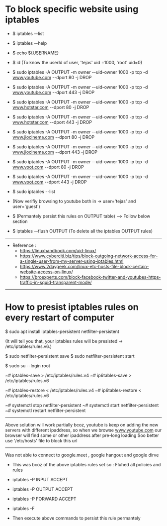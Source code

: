 # To block specific website using iptables

- \$ iptables --list
- \$ iptables --help
- $ echo ${USERNAME}
- \$ id (To know the userId of user, 'tejas' uid =1000, 'root' uid=0)

- \$ sudo iptables -A OUTPUT -m owner --uid-owner 1000 -p tcp -d www.youtube.com --dport 80 -j DROP
- \$ sudo iptables -A OUTPUT -m owner --uid-owner 1000 -p tcp -d www.youtube.com --dport 443 -j DROP
- \$ sudo iptables -A OUTPUT -m owner --uid-owner 1000 -p tcp -d www.hotstar.com --dport 80 -j DROP
- \$ sudo iptables -A OUTPUT -m owner --uid-owner 1000 -p tcp -d www.hotstar.com --dport 443 -j DROP
- \$ sudo iptables -A OUTPUT -m owner --uid-owner 1000 -p tcp -d www.jiocinema.com --dport 80 -j DROP
- \$ sudo iptables -A OUTPUT -m owner --uid-owner 1000 -p tcp -d www.jiocinema.com --dport 443 -j DROP
- \$ sudo iptables -A OUTPUT -m owner --uid-owner 1000 -p tcp -d www.voot.com --dport 80 -j DROP
- \$ sudo iptables -A OUTPUT -m owner --uid-owner 1000 -p tcp -d www.voot.com --dport 443 -j DROP

- \$ sudo iptables --list
- (Now verifiy browsing to youtube both in -> user='tejas' and user='guest')
- \$ (Permantely persist this rules on OUTPUT table) --> Follow below section

- \$ iptables --flush OUTPUT (To delete all the iptables OUTPUT rules)

---

- Reference :
  - https://linuxhandbook.com/uid-linux/
  - https://www.cyberciti.biz/tips/block-outgoing-network-access-for-a-single-user-from-my-server-using-iptables.html
  - https://www.2daygeek.com/linux-etc-hosts-file-block-certain-website-access-on-linux/
  - https://broexperts.com/block-facebook-twitter-and-youtubes-https-traffic-in-squid-transparent-mode/

---

# How to presist iptables rules on every restart of computer

\$ sudo apt install iptables-persistent netfilter-persistent

(It will tell you that, your iptables rules will be presisted -> /etc/iptables/rules.v6.)

$ sudo netfilter-persistent save
$ sudo netfilter-persistent start

\$ sudo su --login root

~# iptables-save > /etc/iptables/rules.v4
~# ip6tables-save > /etc/iptables/rules.v6

~# iptables-restore < /etc/iptables/rules.v4
~# ip6tables-restore < /etc/iptables/rules.v6

~# systemctl stop netfilter-persistent
~# systemctl start netfilter-persistent
~# systemctl restart netfilter-persistent

---

Above solution will work partially bcoz, youtube is keep on adding the new servers with different ipaddress, so when we browse www.youtube.com our browser will find some or other ipaddress after pre-long loading
Soo better use '/etc/hosts' file to block this url

---

Was not able to connect to google.meet , google hangout and google dirve

- This was bcoz of the above iptables rules set so : Fluhed all policies and rules
- iptables -P INPUT ACCEPT
- iptables -P OUTPUT ACCEPT
- iptables -P FORWARD ACCEPT
- iptables -F

- Then execute above commands to persist this rule permantely
